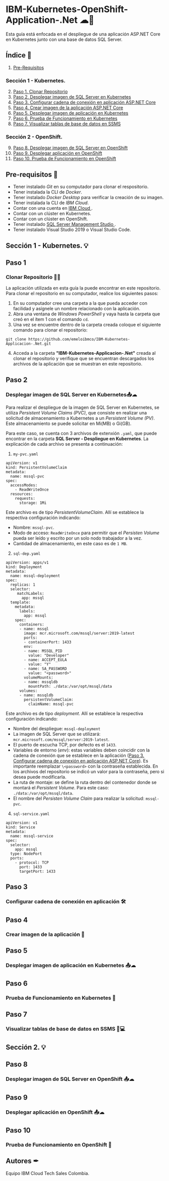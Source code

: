 # IBM-Kubernetes-OpenShift-Application-.Net ☁📱

Esta guía está enfocada en el despliegue de una aplicación ASP.NET Core en Kubernetes junto con una base de datos SQL Server. 

## Índice  📰
1. [Pre-Requisitos](#Pre-Requisitos-pencil)

### Sección 1 - Kubernetes.
2. [Paso 1. Clonar Repositorio](#Paso-1)
3. [Paso 2. Desplegar imagen de SQL Server en Kubernetes](#Paso-2)
4. [Paso 3. Configurar cadena de conexión en aplicación ASP.NET Core](#Paso-3)
5. [Paso 4. Crear imagen de la aplicación ASP.NET Core](#Paso-4)
6. [Paso 5. Desplegar imagen de aplicación en Kubernetes](#Paso-5)
7. [Paso 6. Prueba de Funcionamiento en Kubernetes](#Paso-6)
8. [Paso 7. Visualizar tablas de base de datos en SSMS](#Paso-7)

### Sección 2 - OpenShift.
9. [Paso 8. Desplegar imagen de SQL Server en OpenShift](#Paso-8)
10. [Paso 9. Desplegar aplicación en OpenShift](#Paso-9)
11. [Paso 10. Prueba de Funcionamiento en OpenShift](#Paso-10)

## Pre-requisitos :pencil:
* Tener instalado *Git* en su computador para clonar el respositorio.
* Tener instalada la CLI de *Docker*.
* Tener instalado *Docker Desktop* para verificar la creación de su imagen.
* Tener instalada la CLI de *IBM Cloud*.
* Contar con una cuenta en <a href="https://cloud.ibm.com/"> IBM Cloud </a>.
* Contar con un clúster en Kubernetes.
* Contar con un clúster en OpenShift.
* Tener instalado <a href="https://docs.microsoft.com/en-us/sql/ssms/download-sql-server-management-studio-ssms?view=sql-server-ver15"> SQL Server Management Studio </a>.
* Tener instalado Visual Studio 2019 o Visual Studio Code.

## Sección 1 - Kubernetes. 💡
## Paso 1
### Clonar Repositorio 📍📁
La aplicación utilizada en esta guía la puede encontrar en este repositorio. Para clonar el repositorio en su computador, realice los siguientes pasos:

1. En su computador cree una carpeta a la que pueda acceder con facilidad y asígnele un nombre relacionado con la aplicación.
2. Abra una ventana de *Windows PowerShell* y vaya hasta la carpeta que creó en el ítem 1 con el comando ```cd```.
3. Una vez se encuentre dentro de la carpeta creada coloque el siguiente comando para clonar el repositorio:
```
git clone https://github.com/emeloibmco/IBM-Kubernetes-Applicacion-.Net.git
```
4. Acceda a la carpeta **"IBM-Kubernetes-Applicacion-.Net"** creada al clonar el repositorio y verifique que se encuentran descargados los archivos de la aplicación que se muestran en este repositorio.

## Paso 2
### Desplegar imagen de SQL Server en Kubernetes📤☁
Para realizar el despliegue de la imagen de SQL Server en Kubernetes, se utiliza *Persistent Volume Claims (PVC)*, que consiste en realizar una solicitud de almacenamiento a Kubernetes a un *Persistent Volume (PV)*. Este almacenamiento se puede solicitar en Mi(MB) o Gi(GB). 

Para este caso, se cuenta con 3 archivos de extenxión ```.yaml```, que puede encontrar en la carpeta **SQL Server - Despliegue en Kubernetes**. La explicación de cada archivo se presenta a continuación:

1. ```my-pvc.yaml```
```
apiVersion: v1
kind: PersistentVolumeClaim
metadata:
  name: mssql-pvc
spec:
  accessModes:
    - ReadWriteOnce
  resources:
    requests:
      storage: 1Mi
```
Este archivo es de tipo *PersistentVolumeClaim*. Allí se establece la respectiva configuración indicando: 
* Nombre: ```mssql-pvc```.
* Modo de acceso:  ```ReadWriteOnce``` para permitir que el *Persisten Volume* pueda ser leído y escrito por un solo nodo trabajador a la vez.
* Cantidad de almacenamiento, en este caso es de ```1 MB```.

2. ```sql-dep.yaml```
```
apiVersion: apps/v1
kind: Deployment
metadata:
  name: mssql-deployment
spec:
  replicas: 1
  selector:
     matchLabels:
       app: mssql
  template:
    metadata:
      labels:
        app: mssql
    spec:
      containers:
      - name: mssql
        image: mcr.microsoft.com/mssql/server:2019-latest
        ports:
        - containerPort: 1433
        env:
        - name: MSSQL_PID
          value: "Developer"
        - name: ACCEPT_EULA
          value: "Y"
        - name: SA_PASSWORD
          value: "<password>"
        volumeMounts:
        - name: mssqldb
          mountPath: ./data:/var/opt/mssql/data
      volumes:
      - name: mssqldb
        persistentVolumeClaim:
          claimName: mssql-pvc
```
Este archivo es de tipo *deployment*. Allí se establece la respectiva configuración indicando: 
* Nombre del despliegue: ```mssql-deployment```
* La imagen de SQL Server que se utilizará: ```mcr.microsoft.com/mssql/server:2019-latest```.
* El puerto de escucha TCP, por defecto es el ```1433```.
* Variables de entorno (*env*): estas variables deben coincidir con la cadena de conexión que se establece en la aplicación ([Paso 3. Configurar cadena de conexión en aplicación ASP.NET Core](#Paso-3)). Es importante reemplazar ```\<password>``` con la contraseña establecida. En los archivos del repositorio se indicó un valor para la  contraseña, pero si desea puede modificarla.
* La ruta de montaje: se define la ruta dentro del contenedor donde se montará el *Persistent Volume*. Para este caso: ```./data:/var/opt/mssql/data```.
* El nombre del *Persisten Volume Claim* para realizar la solicitud: ```mssql-pvc```.
  
  


4. ```sql-service.yaml``` 
```
apiVersion: v1
kind: Service
metadata:
  name: mssql-service
spec:
  selector:
    app: mssql
  type: NodePort  
  ports:
    - protocol: TCP
      port: 1433
      targetPort: 1433
```

## Paso 3
### Configurar cadena de conexión en aplicación 🛠

## Paso 4
### Crear imagen de la aplicación 📲

## Paso 5
### Desplegar imagen de aplicación en Kubernetes 📤☁

## Paso 6
### Prueba de Funcionamiento en Kubernetes 🚀

## Paso 7
### Visualizar tablas de base de datos en SSMS 📇💻


## Sección 2. 💡
## Paso 8
### Desplegar imagen de SQL Server en OpenShift 📤☁

## Paso 9
### Desplegar aplicación en OpenShift 📤☁

## Paso 10
### Prueba de Funcionamiento en OpenShift 🚀


## Autores ✒
Equipo IBM Cloud Tech Sales Colombia.
